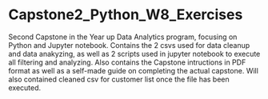 # Capstone2_Python_W8_Exercises
Second Capstone in the Year up Data Analytics program, focusing on Python and Jupyter notebook.
Contains the 2 csvs used for data cleanup and data anakyzing, as well as 2 scripts used in jupyter notebook to execute all filtering and analyzing.
Also contains the Capstone intructions in PDF format as well as a self-made guide on completing the actual capstone.
Will also contained cleaned csv for customer list once the file has been executed.
